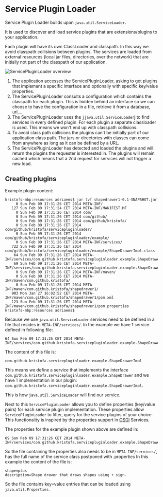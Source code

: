 # Service Plugin Loader #

Service Plugin Loader builds upon `java.util.ServiceLoader`.

It is used to discover and load service plugins that are extensions/plugins to your application.

Each plugin will have its own ClassLoader and classpath. In this way we avoid classpath collisions between
plugins. The services are loaded from external resources (local jar files, directories, over the network) that are initially not
part of the classpath of our application.

![ServicePluginLoader overview](https://raw.githubusercontent.com/kristofa/service-plugin-loader/master/src/main/resources/service_plugin_loader.png)

1. The application accesses the ServicePluginLoader, asking to get plugins that implement a specific interface and optionally with specific key/value properties.
2. The ServicePluginLoader consults a configuration which contains the classpath for each plugin. This is hidden behind an interface so we can choose to have the configuration in a file, retrieve it from a database, url,...
3. The ServicePluginLoader uses the `jjava.util.ServiceLoader`j to find services in every defined plugin. For each plugin a separate classloader is used.  This means we won't end up with classpath collisions.
4. To avoid class path collisions the plugins can't be initially part of our application class path. The jars or directories with classes can come from anywhere as long as it can be defined by a URL.
5. The ServicePluginLoader has detected and loaded the plugins and will return the plugins the requester is interested in.  The plugins will remain cached which means that a 2nd request for services will not trigger a new load.


## Creating plugins ##

Example plugin content:

    kristofs-mbp:resources adriaens$ jar tvf shapedrawer1-0.1-SNAPSHOT.jar
         0 Sun Feb 09 17:31:26 CET 2014 META-INF/
       127 Sun Feb 09 17:31:24 CET 2014 META-INF/MANIFEST.MF
         0 Sun Feb 09 17:31:26 CET 2014 com/
         0 Sun Feb 09 17:31:26 CET 2014 com/github/
         0 Sun Feb 09 17:31:26 CET 2014 com/github/kristofa/
         0 Sun Feb 09 17:31:26 CET 2014 com/github/kristofa/servicepluginloader/
         0 Sun Feb 09 17:31:26 CET 2014 com/github/kristofa/servicepluginloader/example/
         0 Sun Feb 09 17:31:26 CET 2014 META-INF/services/
       722 Sun Feb 09 17:31:26 CET 2014 com/github/kristofa/servicepluginloader/example/ShapeDrawerImpl.class
        64 Sun Feb 09 17:31:26 CET 2014 META-INF/services/com.github.kristofa.servicepluginloader.example.ShapeDrawer
        69 Sun Feb 09 17:31:26 CET 2014 META-INF/services/com.github.kristofa.servicepluginloader.example.ShapeDrawerImpl.properties
         0 Sun Feb 09 17:31:26 CET 2014 META-INF/maven/
         0 Sun Feb 09 17:31:26 CET 2014 META-INF/maven/com.github.kristofa/
         0 Sun Feb 09 17:31:26 CET 2014 META-INF/maven/com.github.kristofa/shapedrawer1/
       903 Mon Jan 27 16:02:52 CET 2014 META-INF/maven/com.github.kristofa/shapedrawer1/pom.xml
       123 Sun Feb 09 17:31:26 CET 2014 META-INF/maven/com.github.kristofa/shapedrawer1/pom.properties
    kristofs-mbp:resources adriaens$
    
Because we use `java.util.ServiceLoader` services need to be defined in a file that resides
in `META-INF/services/`.  In the example we have 1 service defined  in following file:


    64 Sun Feb 09 17:31:26 CET 2014 META-INF/services/com.github.kristofa.servicepluginloader.example.ShapeDrawer

The content of this file is:

    com.github.kristofa.servicepluginloader.example.ShapeDrawerImpl
    
This means we define a service that implements the interface `com.github.kristofa.servicepluginloader.example.ShapeDrawer`
and we have 1 implementation in our plugin: `com.github.kristofa.servicepluginloader.example.ShapeDrawerImpl`.

This is how `java.util.ServiceLoader` will find our service. 

Next to this `ServicePluginLoader` allows you to define properties (key/value pairs) for each service plugin implementation. 
These properties allow `ServicePluginLoader` to filter, query for the service plugins of your choice. 
This functionality is inspired by the properties support in [OSGI](http://www.osgi.org) Services.

The properties for the example plugin shown above are defined in:

    69 Sun Feb 09 17:31:26 CET 2014 META-INF/services/com.github.kristofa.servicepluginloader.example.ShapeDrawerImpl.properties

So the file containing the properties also needs to be in `META-INF/services/`, has the full name of the service class postponed with .properties
In this example the content of the file is:

    shape=plus
    description=Shape drawer that draws shapes using + sign.

So the file contains key=value entries that can be loaded using `java.util.Properties`.